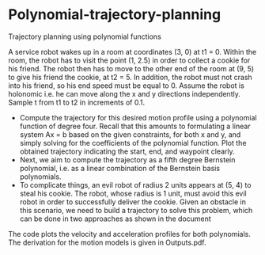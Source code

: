 # Polynomial-trajectory-planning
Trajectory planning using polynomial functions

A service robot wakes up in a room at coordinates (3, 0) at t1  = 0. Within the room, the robot has to
visit the point (1, 2.5) in order to collect a cookie for his friend. The robot then has to move to the other
end of the room at (9, 5) to give his friend the cookie, at t2 = 5. In addition, the robot must not crash
into his friend, so his end speed must be equal to 0. Assume the robot is holonomic i.e. he can move
along the x and y directions independently. Sample t from t1 to t2 in increments of 0.1.
* Compute the trajectory for this desired motion profile using a polynomial function of degree four.
Recall that this amounts to formulating a linear system Ax = b based on the given constraints, for both
x and y, and simply solving for the coefficients of the polynomial function. Plot the obtained trajectory
indicating the start, end, and waypoint clearly. 
* Next, we aim to compute the trajectory as a fifth degree Bernstein polynomial, i.e. as a linear combination of
the Bernstein basis polynomials. 
* To complicate things, an evil robot of radius 2 units appears at (5, 4) to steal his cookie. The robot,
whose radius is 1 unit, must avoid this evil robot in order to successfully deliver the cookie. Given an obstacle in this scenario, we need to build a trajectory to solve this problem, which can be done in two approaches as shown in the document

The code plots the velocity and acceleration profiles for both polynomials. The derivation for the motion models is given in Outputs.pdf.
